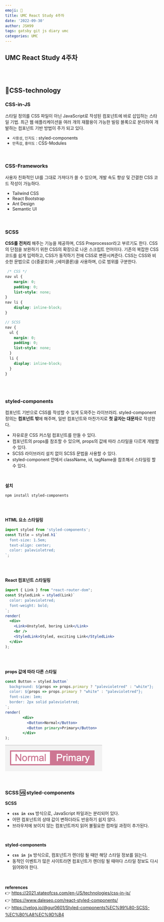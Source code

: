 ```yaml
---
emoji: 🛫️   
title: UMC React Study 4주차  
date: '2022-09-30'  
author: JSH99  
tags: gatsby git js diary umc  
categories: UMC
---
```


## UMC React Study 4주차
<br><br>

## 🎨CSS-technology

### CSS-in-JS
스타일 정의를 CSS 파일이 아닌 JavaScript로 작성된 컴포넌트에 바로 삽입하는 스타일 기법. 최근 웹 애플리케이션을 여러 개의 재활용이 가능한 빌링 블록으로 분리하여 개발하는 컴포넌트 기반 방법이 주가 되고 있다.
- `사용성`, `인지도` : styled-components
- `만족감`, `흥미도` : CSS-Modules  
<br><br>  

### CSS-Frameworks
사용자 친화적인 UI를 그대로 가져다가 쓸 수 있으며, 개발 속도 향상 및 간결한 CSS 코드 작성이 가능하다.

- Tailwind CSS
- React Bootstrap
- Ant Design
- Semantic UI  
<br><br>  

### SCSS
**CSS를 전처리** 해주는 기능을 제공하며, CSS Preprocessor라고 부르기도 한다. CSS의 단점을 보완하기 위한 CSS의 확장으로 나온 스크립트 언어이다. 기존의 복잡한 CSS 코드를 쉽게 입력하고, CSS가 동작하기 전에 CSS로 변환시켜준다. CSS는 CSS와 비슷한 문법으로 {}(중괄호)와 ;(세미콜론)을 사용하며, {}로 범위를 구분한다.

```css
 /* CSS */
nav ul {
    margin: 0;
    padding: 0;
    list-style: none;
}
nav li {
    display: inline-block;
}
```

```scss
// SCSS
nav {
  ul {
    margin: 0;
    padding: 0;
    list-style: none;
  }
  li {
    display: inline-block;
  }
}
```
<br><br>

### styled-components
컴포넌트 기반으로 CSS를 작성할 수 있게 도와주는 라이브러리. styled-component 정의는 **컴포넌트 밖**에 해주며, 일반 컴포넌트와 마찬가지로 **첫 글자는 대문자**로 작성한다.

- 자유로운 CSS 커스텀 컴포넌트를 만들 수 있다.
- 컴포넌트의 props를 참조할 수 있으며, props의 값에 따라 스타일을 다르게 개발할 수 있다.
- SCSS 라이브러리 설치 없이 SCSS 문법을 사용할 수 있다.  
- styled-component 안에서 className, id, tagName을 참조해서 스타일링 할 수 있다.  
<br>  

**설치**
```shell
npm install styled-components
```
<br><br>  

**HTML 요소 스타일링**
```jsx
import styled from 'styled-components';
const Title = styled.h1`
  font-size: 1.5em;
  text-align: center;
  color: palevioletred;
`;
```
<br><br>

**React 컴포넌트 스타일링**
```jsx
import { Link } from "react-router-dom";
const StyledLink = styled(Link)`
  color: palevioletred;
  font-weight: bold;
`;
render(
  <div>
    <Link>Unstyled, boring Link</Link>
    <br />
    <StyledLink>Styled, exciting Link</StyledLink>
  </div>
);
```
<br><br>

**props 값에 따라 다른 스타일**
```jsx
const Button = styled.button`
  background: ${props => props.primary ? "palevioletred" : "white"};
  color: ${props => props.primary ? "white" : "palevioletred"};
  font-size: 1em;
  border: 2px solid palevioletred;
`;
render(
        <div>
          <Button>Normal</Button>
          <Button primary>Primary</Button>
        </div>
);
```
![styled-components props](./img/styled_components_props.png)  
<br><br>

### SCSS 🆚 styled-components
**SCSS**
- **`css in css`** 방식으로, JavaScript 파일과는 분리되어 있다. 
- 어떤 컴포넌트의 상태 값이 변하더라도 반응하기 쉽지 않다.
- 브라우저에 보이지 않는 컴포넌트까지 읽어 불필요한 컴파일 과정이 추가된다.  
<br>

**styled-components**
- **`css in js`** 방식으로, 컴포넌트가 렌더링 될 때만 해당 스타일 정보를 읽는다.
- 동적인 이벤트가 많은 사이트라면 컴포넌트가 렌더링 될 때마다 스타일 정보도 다시 읽어와야 한다.  
<br><br>

**references**  
👉 https://2021.stateofcss.com/en-US/technologies/css-in-js/  
👉 https://www.daleseo.com/react-styled-components/  
👉 https://velog.io/@gur0601/Styled-components%EC%99%80-SCSS-%EC%B0%A8%EC%9D%B4